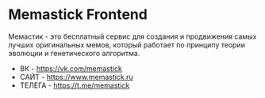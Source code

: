 # Memastick Frontend

Мемастик - это бесплатный сервис для создания и продвижения самых лучших оригинальных мемов, который работает по принципу теории эволюции и генетического алгоритма. 

- ВК - https://vk.com/memastick
- САЙТ - https://www.memastick.ru
- ТЕЛЕГА - https://t.me/memastick
